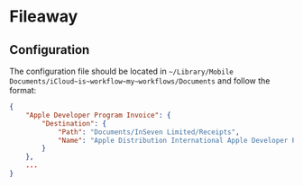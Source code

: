 # Fileaway

## Configuration

The configuration file should be located in `~/Library/Mobile Documents/iCloud~is~workflow~my~workflows/Documents` and follow the format:

```json
{
    "Apple Developer Program Invoice": {
        "Destination": {
            "Path": "Documents/InSeven Limited/Receipts",
            "Name": "Apple Distribution International Apple Developer Program Invoice"
        }
    },
    ...
}
```
